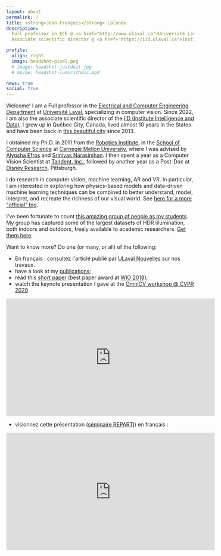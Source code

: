 ```yaml
---
layout: about
permalink: /
title: <strong>Jean-François</strong> Lalonde
description: 
  Full professor in ECE @ <a href="http://www.ulaval.ca">Université Laval</a> <br/>
  Associate scientific director @ <a href="https://iid.ulaval.ca">Institute Intelligence and Data (IID)</a>

profile:
  align: right
  image: headshot-pixel.png
  # image: headshot-justdoit.jpg
  # movie: headshot-lumirithmic.mp4

news: true
social: true
---
```


Welcome! I am a Full professor in the [Electrical and Computer Engineering Department](http://www.gelgif.ulaval.ca) at [Université Laval](http://www.ulaval.ca), specializing in computer vision. Since 2022, I am also the associate scientific director of the [IID (Institute Intelligence and Data)](https://iid.ulaval.ca). I grew up in Québec City, Canada, lived almost 10 years in the States and have been back in [this beautiful city](http://www.quebecregion.com/en) since 2013.

I obtained my Ph.D. in 2011 from the [Robotics Institute](http://www.ri.cmu.edu), in the [School of Computer Science](http://www.cs.cmu.edu) at [Carnegie Mellon University](http://www.cmu.edu), where I was advised by [Alyosha Efros](https://people.eecs.berkeley.edu/~efros/) and [Srinivas Narasimhan](http://www.cs.cmu.edu/~srinivas). I then spent a year as a Computer Vision Scientist at [Tandent, Inc.](http://www.tandent.com), followed by another year as a Post-Doc at [Disney Research](http://www.disneyresearch.com), Pittsburgh. 

I do research in computer vision, machine learning, AR and VR. In particular, I am interested in exploring how physics-based models and data-driven machine learning techniques can be combined to better understand, model, interpret, and recreate the richness of our visual world. See [here for a more "official" bio](bio).

I've been fortunate to count [this amazing group of people as my students](students). My group has captured some of the largest datasets of HDR illumination, both indoors and outdoors, freely available to academic researchers. [Get them here](http://www.hdrdb.com). 

<!-- <div class="alert">We have <a href="opportunities">several positions available in our group</a>. Join us!</div> -->
	
Want to know more? Do one (or many, or all) of the following:

* En français : consultez l'article publié par [ULaval Nouvelles](https://nouvelles.ulaval.ca/2023/12/16/parfaire-les-images-virtuelles-a:1e641257-ba9c-4c5d-8018-88472dc21ad7) sur nos travaux. 
* have a look at my [publications](publications);
* read this [short paper](assets/pubs/papers/lalonde_wio_18.pdf) (best paper award at [WIO 2018](http://wio2018.copl.ulaval.ca));
* watch the keynote presentation I gave at the [OmniCV workshop @ CVPR 2020](https://sites.google.com/view/omnicv-cvpr2020/program/keynote-jean-françois-lalonde?authuser=0)

<center>
<iframe width="560" height="315" src="https://www.youtube.com/embed/vtmEhXYtAjc" frameborder="0" allow="accelerometer; autoplay; encrypted-media; gyroscope; picture-in-picture" allowfullscreen></iframe>
</center>

* visionnez cette présentation ([séminaire REPARTI](https://reparti.ulaval.ca/?p=1303)) en français :
<center>
<iframe width="560" height="315" src="https://www.youtube.com/embed/nAn-YWGFBQg?start=133" frameborder="0" allow="accelerometer; autoplay; clipboard-write; encrypted-media; gyroscope; picture-in-picture" allowfullscreen></iframe>
</center>

<!-- * check out [this portfolio](assets/pdf/portfolio-jflalonde.pdf), which presents some of our most representative contributions;  -->


<!-- * or, listen to the <a href="https://archive.org/details/20151005ITISCKRL">interview I gave on CKRL 89,1 in 2015 (in french)</a>; -->
	
<!-- 
Write your biography here. Tell the world about yourself. Link to your favorite [subreddit](http://reddit.com){:target="\_blank"}. You can put a picture in, too. The code is already in, just name your picture `prof_pic.jpg` and put it in the `img/` folder.

Put your address / P.O. box / other info right below your picture. You can also disable any these elements by editing `profile` property of the YAML header of your `_pages/about.md`. Edit `_bibliography/papers.bib` and Jekyll will render your [publications page](/al-folio/publications/) automatically.

Link to your social media connections, too. This theme is set up to use [Font Awesome icons](http://fortawesome.github.io/Font-Awesome/){:target="\_blank"} and [Academicons](https://jpswalsh.github.io/academicons/){:target="\_blank"}, like the ones below. Add your Facebook, Twitter, LinkedIn, Google Scholar, or just disable all of them.
 -->